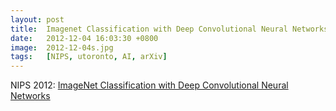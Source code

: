 ```yaml
---
layout: post
title:  Imagenet Classification with Deep Convolutional Neural Networks
date:   2012-12-04 16:03:30 +0800
image:  2012-12-04s.jpg
tags:   [NIPS, utoronto, AI, arXiv]
---
```


NIPS 2012: [ImageNet Classification with Deep Convolutional Neural Networks](https://proceedings.neurips.cc/paper_files/paper/2012/file/c399862d3b9d6b76c8436e924a68c45b-Paper.pdf)